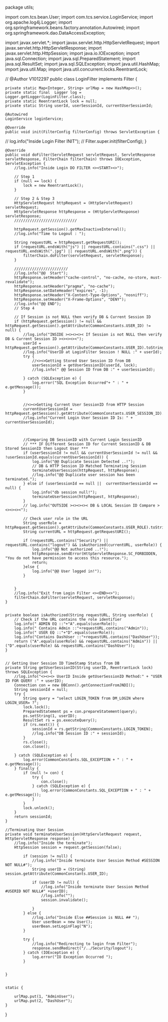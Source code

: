 package utils;

import com.tcs.bean.User;
import com.tcs.service.LoginService;
import org.apache.log4j.Logger;
import org.springframework.beans.factory.annotation.Autowired;
import org.springframework.dao.DataAccessException;

import javax.servlet.*;
import javax.servlet.http.HttpServletRequest;
import javax.servlet.http.HttpServletResponse;
import javax.servlet.http.HttpSession;
import java.io.IOException;
import java.sql.Connection;
import java.sql.PreparedStatement;
import java.sql.ResultSet;
import java.sql.SQLException;
import java.util.HashMap;
import java.util.Map;
import java.util.concurrent.locks.ReentrantLock;

// @Author V1012297
public class LoginFilter implements Filter {

    private static Map<Integer, String> urlMap = new HashMap<>();
    private static final  Logger log = Logger.getLogger(LoginFilter.class);
    private static ReentrantLock lock = null;
    private static String userId, userSessionId, currentUserSessionId;

    @Autowired
    LoginService loginService;

    @Override
    public void init(FilterConfig filterConfig) throws ServletException {
//        log.info("Inside Login Filter INIT");
//        Filter.super.init(filterConfig);
    }

    @Override
    public void doFilter(ServletRequest servletRequest, ServletResponse servletResponse, FilterChain filterChain) throws IOException, ServletException {
        //log.info("Inside Login DO FILTER <><START><>");

        // Step 1
        if (null == lock) {
            lock = new ReentrantLock();
        }

        // Step 2 & Step 3
        HttpServletRequest httpRequest = (HttpServletRequest) servletRequest;
        HttpServletResponse httpResponse = (HttpServletResponse) servletResponse;
        ////////////////////////////

        httpRequest.getSession().getMaxInactiveInterval();
        //log.info("Time to Logout : ");

        String requestURL = httpRequest.getRequestURI();
        if (requestURL.endsWith("js") || requestURL.contains(".css") || requestURL.endsWith(".jpg") || requestURL.endsWith(".png")) {
            filterChain.doFilter(servletRequest, servletResponse);
        }

        ////////////////////////
        //log.info("@@  Start");
        httpResponse.setHeader("cache-control", "no-cache, no-store, must-revalidate");
        httpResponse.setHeader("pragma", "no-cache");
        httpResponse.setDateHeader("expires", -1);
        httpResponse.setHeader("X-Content-Type-Options", "nosniff");
        httpResponse.setHeader("X-Frame-Options", "DENY");
        //log.info("@@ END");
        // Step 4

        // If Session is not NULL then verify DB & Current Session ID
        if (httpRequest.getSession() != null && httpRequest.getSession().getAttribute(CommonConstants.USER_ID) != null) {
            //log.info("INSIDE ><><><>< If Session is not NULL then verify DB & Current Session ID ><><><><");
            userId = httpRequest.getSession().getAttribute(CommonConstants.USER_ID).toString();
            //log.info("UserID at LoginFilter Session ! NULL :" + userId);
            try {
                //<><>Getting Stored User Session ID from DB
                userSessionId = getUserSessionID(userId, lock);
                //log.info(" @@ Session ID from DB :" + userSessionId);

            } catch (SQLException e) {
                log.error("SQL Exception Occurred"+ " : " + e.getMessage());
            }


            //<><>Getting Current User SessionID from HTTP Session
            currentUserSessionId = httpRequest.getSession().getAttribute(CommonConstants.USER_SESSION_ID).toString();
            //log.info("Current Login User Session ID Is: " + currentUserSessionId);



            //Comparing DB SessionID with Current Login SessionID
            // *** IF Different Session ID for Current SessionID & DB Stored SessionID then Logout User ***
            if (userSessionId != null && currentUserSessionId != null && !userSessionId.equals(currentUserSessionId)) {
                log.info("@@ Duplicate Session Detected ..!");
                // DB & HTTP Session ID Matched Terminating Session
                terminateUserSession(httpRequest, httpResponse);
                //log.info("@@ Duplicate user session has been terminated.");
            } else if (userSessionId == null ||  currentUserSessionId == null) {
                log.info("db session null!");
                terminateUserSession(httpRequest, httpResponse);
            }
            // log.info("OUTSIDE ><><><>< DB & LOCAL Session ID Compare ><><><><");

            // Check user role in the URL
            String userRole = httpRequest.getSession().getAttribute(CommonConstants.USER_ROLE).toString();
            String currentURL = httpRequest.getRequestURI();

            if (requestURL.contains("Security") || requestURL.contains("logout") && isAuthorized(currentURL, userRole)) {
                log.info("@@ Not authorized ..!");
                httpResponse.sendError(HttpServletResponse.SC_FORBIDDEN, "You do not have permission to access this resource.");
                return;
            }else {
                log.info("@@ User logged in!");
            }


        }
        //log.info("Exit from Login Filter <><END><>");
        filterChain.doFilter(servletRequest, servletResponse);
    }


    private boolean isAuthorized(String requestURL, String userRole) {
        // Check if the URL contains the role identifier
        log.info(" ADMIN EQ ::"+"A".equals(userRole));
        log.info(" Contains Admin ::"+requestURL.contains("Admin"));
        log.info(" USER EQ ::"+"D".equals(userRole));
        log.info("Contains DashUser ::"+requestURL.contains("DashUser"));
        return ("A".equals(userRole) && requestURL.contains("Admin")) || ("D".equals(userRole) && requestURL.contains("DashUser"));
    }


    // Getting User Session ID TimeStamp Status from DB
    private String getUserSessionID(String userID, ReentrantLock lock) throws SQLException {
        //log.info("<><><> UserID Inside getUserSessionID Method:" + "USER ID FOR QUERY :" + userID);
        Connection con = new DBConn().getConnectionFromJNDI();
        String sessionId = null;
        try {
            String query = "select LOGIN_TOKEN from DM_LOGIN where LOGIN_USER= ?";
            lock.lock();
            PreparedStatement ps = con.prepareStatement(query);
            ps.setString(1, userID);
            ResultSet rs = ps.executeQuery();
            if (rs.next()) {
                sessionId = rs.getString(CommonConstants.LOGIN_TOKEN);
                //log.info("DB Session ID :" + sessionId);
            }
            rs.close();
            con.close();

        } catch (SQLException e) {
            log.error(CommonConstants.SQL_EXCEPTION + " : " + e.getMessage());
        } finally {
            if (null != con) {
                try {
                    con.close();
                } catch (SQLException e) {
                    log.error(CommonConstants.SQL_EXCEPTION + " : " + e.getMessage());
                }
            }
            lock.unlock();
        }
        return sessionId;
    }

    //Terminating User Session
    private void terminateUserSession(HttpServletRequest request, HttpServletResponse response) {
        //log.info("Inside the terminate");
        HttpSession session = request.getSession(false);

            if (session != null) {
                //log.info("Inside terminate User Session Method #SESSION NOT NULL#");
                String userID = (String) session.getAttribute(CommonConstants.USER_ID);

                if (userID != null) {
                    //log.info("Inside terminate User Session Method #USERID NOT NULL#" +userID);
                    //log.info("");
                    session.invalidate();

                }
            } else {
                //log.info("Inside Else ##Session is NULL ## ");
                User userBean = new User();
                userBean.setLoginFlag("N");
            }

            try {
                //log.info("Redirecting to login from Filter");
                response.sendRedirect("/../Security/logout");
            } catch (IOException e) {
                log.error("IO Exception Occurred ");
            }


    }


    static {

        urlMap.put(1, "AdminUser");
        urlMap.put(2, "DashUser");
    }


}
